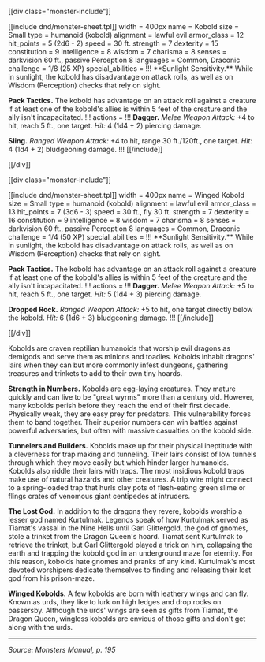 [[div class="monster-include"]]

<a id="kobold">
[[include dnd/monster-sheet.tpl]]
width = 400px
name = Kobold
size = Small
type = humanoid (kobold)
alignment = lawful evil
armor_class = 12
hit_points = 5 (2d6 - 2)
speed = 30 ft.
strength = 7
dexterity = 15
constitution = 9
intelligence = 8
wisdom = 7
charisma = 8
senses = darkvision 60 ft., passive Perception 8
languages = Common, Draconic
challenge = 1/8 (25 XP)
special_abilities = !!!
**Sunlight Sensitivity.** While in sunlight, the kobold has disadvantage on attack rolls, as well as on Wisdom (Perception) checks that rely on sight.

**Pack Tactics.** The kobold has advantage on an attack roll against a creature if at least one of the kobold's allies is within 5 feet of the creature and the ally isn't incapacitated.
!!!
actions = !!!
**Dagger.** *Melee Weapon Attack:* +4 to hit, reach 5 ft., one target. *Hit:* 4 (1d4 + 2) piercing damage.

**Sling.** *Ranged Weapon Attack:* +4 to hit, range 30 ft./120ft., one target. *Hit:* 4 (1d4 + 2) bludgeoning damage.
!!!
[[/include]]

[[/div]]

[[div class="monster-include"]]

<a id="winged-kobold">
[[include dnd/monster-sheet.tpl]]
width = 400px
name = Winged Kobold
size = Small
type = humanoid (kobold)
alignment = lawful evil
armor_class = 13
hit_points = 7 (3d6 - 3)
speed = 30 ft., fly 30 ft.
strength = 7
dexterity = 16
constitution = 9
intelligence = 8
wisdom = 7
charisma = 8
senses = darkvision 60 ft., passive Perception 8
languages = Common, Draconic
challenge = 1/4 (50 XP)
special_abilities = !!!
**Sunlight Sensitivity.** While in sunlight, the kobold has disadvantage on attack rolls, as well as on Wisdom (Perception) checks that rely on sight.

**Pack Tactics.** The kobold has advantage on an attack roll against a creature if at least one of the kobold's allies is within 5 feet of the creature and the ally isn't incapacitated.
!!!
actions = !!!
**Dagger.** *Melee Weapon Attack:* +5 to hit, reach 5 ft., one target. *Hit:* 5 (1d4 + 3) piercing damage.

**Dropped Rock.** *Ranged Weapon Attack:* +5 to hit, one target directly below the kobold. *Hit:* 6 (1d6 + 3) bludgeoning damage.
!!!
[[/include]]

[[/div]]

Kobolds are craven reptilian humanoids that worship evil dragons as demigods and serve them as minions and toadies. Kobolds inhabit dragons' lairs when they can but more commonly infest dungeons, gathering treasures and trinkets to add to their own tiny hoards.

**Strength in Numbers.** Kobolds are egg-laying creatures. They mature quickly and can live to be "great wyrms" more than a century old. However, many kobolds perish before they reach the end of their first decade. Physically weak, they are easy prey for predators. This vulnerability forces them to band together. Their superior numbers can win battles against powerful adversaries, but often with massive casualties on the kobold side.

**Tunnelers and Builders.** Kobolds make up for their physical ineptitude with a cleverness for trap making and tunneling. Their lairs consist of low tunnels through which they move easily but which hinder larger humanoids. Kobolds also riddle their lairs with traps. The most insidious kobold traps make use of natural hazards and other creatures. A trip wire might connect to a spring-loaded trap that hurls clay pots of flesh-eating green slime or flings crates of venomous giant centipedes at intruders.

**The Lost God.** In addition to the dragons they revere, kobolds worship a lesser god named Kurtulmak. Legends speak of how Kurtulmak served as Tiamat's vassal in the Nine Hells until Garl Glittergold, the god of gnomes, stole a trinket from the Dragon Queen's hoard. Tiamat sent Kurtulmak to retrieve the trinket, but Garl Glittergold played a trick on him, collapsing the earth and trapping the kobold god in an underground maze for eternity. For this reason, kobolds hate gnomes and pranks of any kind. Kurtulmak's most devoted worshipers dedicate themselves to finding and releasing their lost god from his prison-maze.

**Winged Kobolds.** A few kobolds are born with leathery wings and can fly. Known as urds, they like to lurk on high ledges and drop rocks
on passersby. Although the urds' wings are seen as gifts from Tiamat, the Dragon Queen, wingless kobolds are envious of those gifts and don't get along with the urds.

----

*Source: Monsters Manual, p. 195*